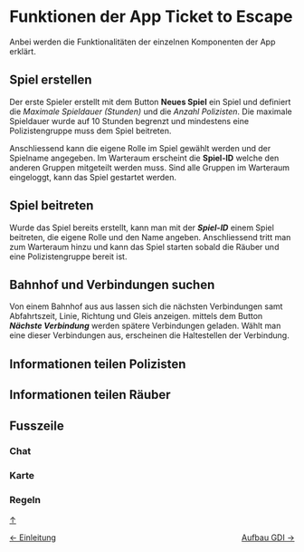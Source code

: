 # Funktionen der App Ticket to Escape

Anbei werden die Funktionalitäten der einzelnen Komponenten der App erklärt. 

## Spiel erstellen 
Der erste Spieler erstellt mit dem Button **Neues Spiel** ein Spiel und definiert die *Maximale Spieldauer (Stunden)* und die *Anzahl Polizisten*. Die maximale Spieldauer wurde auf 10 Stunden begrenzt und mindestens eine Polizistengruppe muss dem Spiel beitreten. 

Anschliessend kann die eigene Rolle im Spiel gewählt werden und der Spielname angegeben. Im Warteraum erscheint die **Spiel-ID** welche den anderen Gruppen mitgeteilt werden muss. Sind alle Gruppen im Warteraum eingeloggt, kann das Spiel gestartet werden. 

## Spiel beitreten 
Wurde das Spiel bereits erstellt, kann man mit der 
***Spiel-ID*** einem Spiel beitreten, die eigene Rolle und den Name angeben. Anschliessend tritt man zum Warteraum hinzu und kann das Spiel starten sobald die Räuber und eine Polizistengruppe bereit ist. 

## Bahnhof und Verbindungen suchen 
Von einem Bahnhof aus aus lassen sich die nächsten Verbindungen samt Abfahrtszeit, Linie, Richtung und Gleis anzeigen. mittels  dem Button ***Nächste Verbindung*** werden spätere Verbindungen geladen. Wählt man eine dieser Verbindungen aus, erscheinen die Haltestellen der Verbindung. 

## Informationen teilen Polizisten 


## Informationen teilen Räuber

## Fusszeile

### Chat

### Karte

### Regeln 

[↑](#top)


<div style="display: flex; justify-content: space-between;">
  <div>
    <a href="einleitung.html">← Einleitung</a>
  </div>
  <div>
    <a href="aufbauGDI.html">Aufbau GDI →</a>
  </div>
</div>